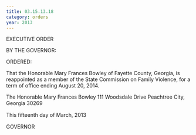 ```yaml
---
title: 03.15.13.18
category: orders
year: 2013
---
```

 

EXECUTIVE ORDER

BY THE GOVERNOR:

ORDERED:

That the Honorable Mary Frances Bowley of Fayette County,
Georgia, is reappointed as a member of the State Commission on
Family Violence, for a term of office ending August 20, 2014.

The Honorable Mary Frances Bowley
111 Woodsdale Drive
Peachtree City, Georgia 30269

This ﬁfteenth day of March, 2013

GOVERNOR

